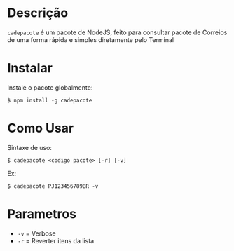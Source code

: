 # Descrição

`cadepacote` é um pacote de NodeJS, feito para consultar pacote de Correios de uma forma rápida e simples diretamente pelo Terminal

# Instalar

Instale o pacote globalmente:

```
$ npm install -g cadepacote
```

# Como Usar

Sintaxe de uso:

```
$ cadepacote <codigo pacote> [-r] [-v]
```

Ex:

```
$ cadepacote PJ123456789BR -v
```

# Parametros

- `-v` = Verbose
- `-r` = Reverter itens da lista